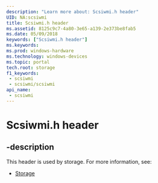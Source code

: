 ```yaml
---
description: "Learn more about: Scsiwmi.h header"
UID: NA:scsiwmi
title: Scsiwmi.h header
ms.assetid: 8125c9c7-4a80-3e65-a139-2e373be8fab5
ms.date: 05/09/2018
keywords: ["Scsiwmi.h header"]
ms.keywords: 
ms.prod: windows-hardware
ms.technology: windows-devices
ms.topic: portal
tech.root: storage
f1_keywords:
 - scsiwmi
 - scsiwmi/scsiwmi
api_name:
 - scsiwmi
---
```


# Scsiwmi.h header


## -description

This header is used by storage. For more information, see:

- [Storage](../_storage/index.md)

